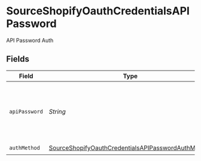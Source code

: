 # SourceShopifyOauthCredentialsAPIPassword

API Password Auth


## Fields

| Field                                                                                                                           | Type                                                                                                                            | Required                                                                                                                        | Description                                                                                                                     |
| ------------------------------------------------------------------------------------------------------------------------------- | ------------------------------------------------------------------------------------------------------------------------------- | ------------------------------------------------------------------------------------------------------------------------------- | ------------------------------------------------------------------------------------------------------------------------------- |
| `apiPassword`                                                                                                                   | *String*                                                                                                                        | :heavy_check_mark:                                                                                                              | The API Password for your private application in the `Shopify` store.                                                           |
| `authMethod`                                                                                                                    | [SourceShopifyOauthCredentialsAPIPasswordAuthMethod](../../models/shared/SourceShopifyOauthCredentialsAPIPasswordAuthMethod.md) | :heavy_check_mark:                                                                                                              | N/A                                                                                                                             |